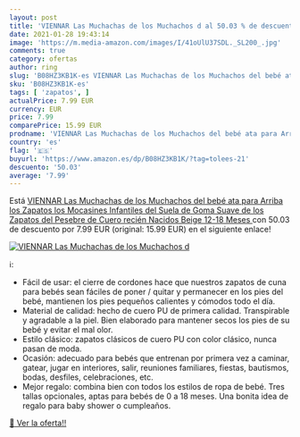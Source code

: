 ```yaml
---
layout: post
title: 'VIENNAR Las Muchachas de los Muchachos d al 50.03 % de descuento'
date: 2021-01-28 19:43:14
image: 'https://m.media-amazon.com/images/I/41oUlU37SDL._SL200_.jpg'
comments: true
category: ofertas
author: ring
slug: 'B08HZ3KB1K-es VIENNAR Las Muchachas de los Muchachos del bebé ata para...'
sku: 'B08HZ3KB1K-es'
tags: [ 'zapatos', ]
actualPrice: 7.99 EUR
currency: EUR
price: 7.99
comparePrice: 15.99 EUR
prodname: 'VIENNAR Las Muchachas de los Muchachos del bebé ata para Arriba los Zapatos  los Mocasines Infantiles del Suela de Goma Suave de los Zapatos del Pesebre de Cuero recién Nacidos  Beige  12-18 Meses '
country: 'es'
flag: '🇪🇸'
buyurl: 'https://www.amazon.es/dp/B08HZ3KB1K/?tag=tolees-21'
descuento: '50.03'
average: '7.99'
---
```


Está [VIENNAR Las Muchachas de los Muchachos del bebé ata para Arriba los Zapatos  los Mocasines Infantiles del Suela de Goma Suave de los Zapatos del Pesebre de Cuero recién Nacidos  Beige  12-18 Meses ](https://www.amazon.es/dp/B08HZ3KB1K/?tag=tolees-21) con 50.03 de descuento por 7.99 EUR (original: 15.99 EUR) en el siguiente enlace!

[![VIENNAR Las Muchachas de los Muchachos d](https://m.media-amazon.com/images/I/41oUlU37SDL._SL200_.jpg)](https://www.amazon.es/dp/B08HZ3KB1K/?tag=tolees-21)

ℹ️:

- Fácil de usar: el cierre de cordones hace que nuestros zapatos de cuna para bebés sean fáciles de poner / quitar y permanecer en los pies del bebé, mantienen los pies pequeños calientes y cómodos todo el día.
- Material de calidad: hecho de cuero PU de primera calidad. Transpirable y agradable a la piel. Bien elaborado para mantener secos los pies de su bebé y evitar el mal olor.
- Estilo clásico: zapatos clásicos de cuero PU con color clásico, nunca pasan de moda.
- Ocasión: adecuado para bebés que entrenan por primera vez a caminar, gatear, jugar en interiores, salir, reuniones familiares, fiestas, bautismos, bodas, desfiles, celebraciones, etc.
- Mejor regalo: combina bien con todos los estilos de ropa de bebé. Tres tallas opcionales, aptas para bebés de 0 a 18 meses. Una bonita idea de regalo para baby shower o cumpleaños.

[🛒 Ver la oferta!!](https://www.amazon.es/dp/B08HZ3KB1K/?tag=tolees-21)

